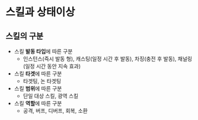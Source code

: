 # 스킬과 상태이상

## 스킬의 구분
- 스킬 **발동 타입**에 따른 구분
  - 인스턴스(즉시 발동 형), 캐스팅(일정 시간 후 발동), 차징(충전 후 발동), 채널링(일정 시간 동안 지속 효과)
- 스킬 **타겟**에 따른 구분
  - 타겟팅, 논 타겟팅
- 스킬 **범위**에 따른 구분
  - 단일 대상 스킬, 광역 스킬
- 스킬 **역할**에 따른 구분
  - 공격, 버프, 디버프, 회복, 소환
